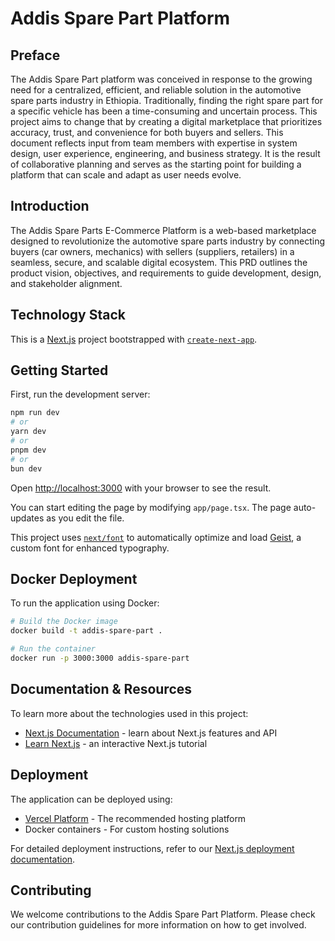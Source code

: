 # Addis Spare Part Platform

## Preface

The Addis Spare Part platform was conceived in response to the growing need for a centralized, efficient, and reliable solution in the automotive spare parts industry in Ethiopia. Traditionally, finding the right spare part for a specific vehicle has been a time-consuming and uncertain process. This project aims to change that by creating a digital marketplace that prioritizes accuracy, trust, and convenience for both buyers and sellers. This document reflects input from team members with expertise in system design, user experience, engineering, and business strategy. It is the result of collaborative planning and serves as the starting point for building a platform that can scale and adapt as user needs evolve.

## Introduction

The Addis Spare Parts E-Commerce Platform is a web-based marketplace designed to revolutionize the automotive spare parts industry by connecting buyers (car owners, mechanics) with sellers (suppliers, retailers) in a seamless, secure, and scalable digital ecosystem. This PRD outlines the product vision, objectives, and requirements to guide development, design, and stakeholder alignment.

## Technology Stack

This is a [Next.js](https://nextjs.org) project bootstrapped with [`create-next-app`](https://nextjs.org/docs/app/api-reference/cli/create-next-app).

## Getting Started

First, run the development server:

```bash
npm run dev
# or
yarn dev
# or
pnpm dev
# or
bun dev
```

Open [http://localhost:3000](http://localhost:3000) with your browser to see the result.

You can start editing the page by modifying `app/page.tsx`. The page auto-updates as you edit the file.

This project uses [`next/font`](https://nextjs.org/docs/app/building-your-application/optimizing/fonts) to automatically optimize and load [Geist](https://vercel.com/font), a custom font for enhanced typography.

## Docker Deployment

To run the application using Docker:

```bash
# Build the Docker image
docker build -t addis-spare-part .

# Run the container
docker run -p 3000:3000 addis-spare-part
```

## Documentation & Resources

To learn more about the technologies used in this project:

- [Next.js Documentation](https://nextjs.org/docs) - learn about Next.js features and API
- [Learn Next.js](https://nextjs.org/learn) - an interactive Next.js tutorial

## Deployment

The application can be deployed using:

- [Vercel Platform](https://vercel.com/new?utm_medium=default-template&filter=next.js&utm_source=create-next-app&utm_campaign=create-next-app-readme) - The recommended hosting platform
- Docker containers - For custom hosting solutions

For detailed deployment instructions, refer to our [Next.js deployment documentation](https://nextjs.org/docs/app/building-your-application/deploying).

## Contributing

We welcome contributions to the Addis Spare Part Platform. Please check our contribution guidelines for more information on how to get involved.
